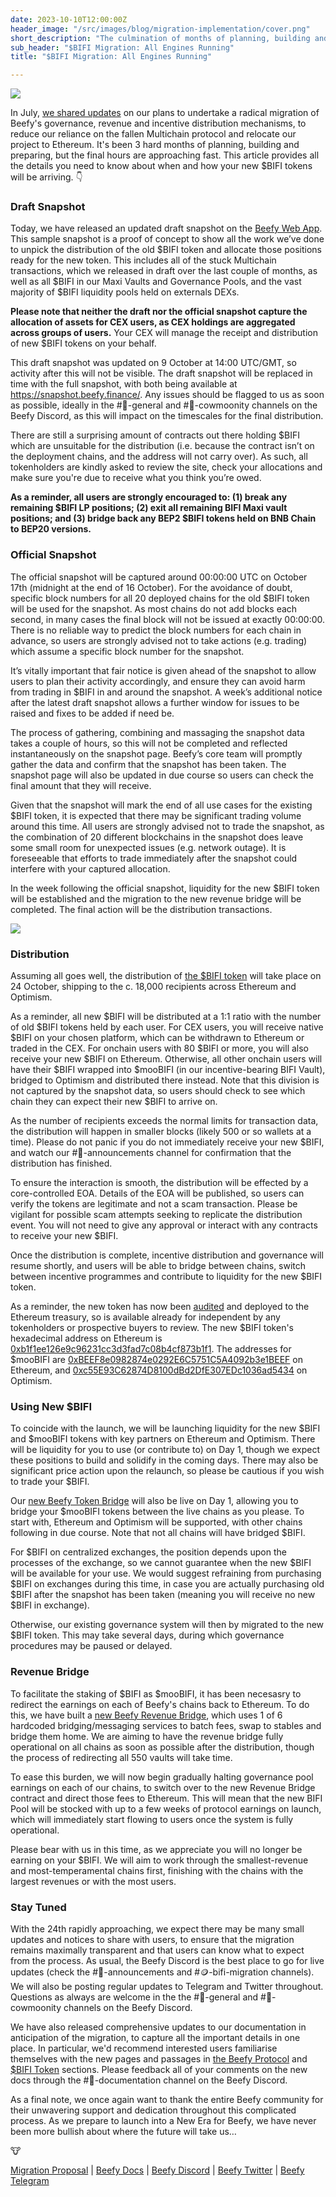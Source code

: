 ```yaml
---
date: 2023-10-10T12:00:00Z
header_image: "/src/images/blog/migration-implementation/cover.png"
short_description: "The culmination of months of planning, building and preparing... the $BIFI migration to Ethereum is almost ready for lift off."
sub_header: "$BIFI Migration: All Engines Running"
title: "$BIFI Migration: All Engines Running"

---
```


![](/src/images/blog/migration-implementation/cover.png)

In July, [we shared updates](https://beefy.com/articles/bifi-migration/) on our plans to undertake a radical migration of Beefy's governance, revenue and incentive distribution mechanisms, to reduce our reliance on the fallen Multichain protocol and relocate our project to Ethereum. It's been 3 hard months of planning, building and preparing, but the final hours are approaching fast. This article provides all the details you need to know about when and how your new $BIFI tokens will be arriving. 👇

### Draft Snapshot

Today, we have released an updated draft snapshot on the [Beefy Web App](https://snapshot.beefy.finance/). This sample snapshot is a proof of concept to show all the work we’ve done to unpick the distribution of the old $BIFI token and allocate those positions ready for the new token. This includes all of the stuck Multichain transactions, which we released in draft over the last couple of months, as well as all $BIFI in our Maxi Vaults and Governance Pools, and the vast majority of $BIFI liquidity pools held on externals DEXs. 

**Please note that neither the draft nor the official snapshot capture the allocation of assets for CEX users, as CEX holdings are aggregated across groups of users.** Your CEX will manage the receipt and distribution of new $BIFI tokens on your behalf.

This draft snapshot was updated on 9 October at 14:00 UTC/GMT, so activity after this will not be visible. The draft snapshot will be replaced in time with the full snapshot, with both being available at https://snapshot.beefy.finance/. Any issues should be flagged to us as soon as possible, ideally in the #🐄-general and #🤠-cowmoonity channels on the Beefy Discord, as this will impact on the timescales for the final distribution.

There are still a surprising amount of contracts out there holding $BIFI which are unsuitable for the distribution (i.e. because the contract isn’t on the deployment chains, and the address will not carry over).  As such, all tokenholders are kindly asked to review the site, check your allocations and make sure you're due to receive what you think you’re owed. 

**As a reminder, all users are strongly encouraged to: (1) break any remaining $BIFI LP positions; (2) exit all remaining BIFI Maxi vault positions; and (3) bridge back any BEP2 $BIFI tokens held on BNB Chain to BEP20 versions.**

### Official Snapshot

The official snapshot will be captured around 00:00:00 UTC on October 17th (midnight at the end of 16 October). For the avoidance of doubt, specific block numbers for all 20 deployed chains for the old $BIFI token will be used for the snapshot. As most chains do not add blocks each second, in many cases the final block will not be issued at exactly 00:00:00. There is no reliable way to predict the block numbers for each chain in advance, so users are strongly advised not to take actions (e.g. trading) which assume a specific block number for the snapshot.

It’s vitally important that fair notice is given ahead of the snapshot to allow users to plan their activity accordingly, and ensure they can avoid harm from trading in $BIFI in and around the snapshot. A week’s additional notice after the latest draft snapshot allows a further window for issues to be raised and fixes to be added if need be.

The process of gathering, combining and massaging the snapshot data takes a couple of hours, so this will not be completed and reflected instantaneously on the snapshot page. Beefy’s core team will promptly gather the data and confirm that the snapshot has been taken. The snapshot page will also be updated in due course so users can check the final amount that they will receive.

Given that the snapshot will mark the end of all use cases for the existing $BIFI token, it is expected that there may be significant trading volume around this time. All users are strongly advised not to trade the snapshot, as the combination of 20 different blockchains in the snapshot does leave some small room for unexpected issues (e.g. network outage). It is foreseeable that efforts to trade immediately after the snapshot could interfere with your captured allocation.

In the week following the official snapshot, liquidity for the new $BIFI token will be established and the migration to the new revenue bridge will be completed. The final action will be the distribution transactions.

![](/src/images/blog/migration-implementation/timeline.png)

### Distribution

Assuming all goes well, the distribution of [the $BIFI token](https://docs.beefy.finance/ecosystem/bifi-token) will take place on 24 October, shipping to the c. 18,000 recipients across Ethereum and Optimism. 

As a reminder, all new $BIFI will be distributed at a 1:1 ratio with the number of old $BIFI tokens held by each user. For CEX users, you will receive native $BIFI on your chosen platform, which can be withdrawn to Ethereum or traded in the CEX. For onchain users with 80 $BIFI or more, you will also receive your new $BIFI on Ethereum. Otherwise, all other onchain users will have their $BIFI wrapped into $mooBIFI (in our incentive-bearing BIFI Vault), bridged to Optimism and distributed there instead. Note that this division is not captured by the snapshot data, so users should check to see which chain they can expect their new $BIFI to arrive on. 

As the number of recipients exceeds the normal limits for transaction data, the distribution will happen in smaller blocks (likely 500 or so wallets at a time). Please do not panic if you do not immediately receive your new $BIFI, and watch our #📢-announcements channel for confirmation that the distribution has finished.

To ensure the interaction is smooth, the distribution will be effected by a core-controlled EOA. Details of the EOA will be published, so users can verify the tokens are legitimate and not a scam transaction. Please be vigilant for possible scam attempts seeking to replicate the distribution event. You will not need to give any approval or interact with any contracts to receive your new $BIFI.

Once the distribution is complete, incentive distribution and governance will resume shortly, and users will be able to bridge between chains, switch between incentive programmes and contribute to liquidity for the new $BIFI token.

As a reminder, the new token has now been [audited](https://github.com/beefyfinance/beefy-audits/blob/master/2023-08-30-Beefy-Zellic-BIFI-Token-Audit.pdf) and deployed to the Ethereum treasury, so is available already for independent by any tokenholders or prospective buyers to review. The new $BIFI token's hexadecimal address on Ethereum is [0xb1f1ee126e9c96231cc3d3fad7c08b4cf873b1f1](https://etherscan.io/address/0xb1f1ee126e9c96231cc3d3fad7c08b4cf873b1f1). The addresses for $mooBIFI are [0xBEEF8e0982874e0292E6C5751C5A4092b3e1BEEF](https://etherscan.io/address/0xBEEF8e0982874e0292E6C5751C5A4092b3e1BEEF) on Ethereum, and [0xc55E93C62874D8100dBd2DfE307EDc1036ad5434](https://optimistic.etherscan.io/address/0xc55E93C62874D8100dBd2DfE307EDc1036ad5434) on Optimism.

### Using New $BIFI

To coincide with the launch, we will be launching liquidity for the new $BIFI and $mooBIFI tokens with key partners on Ethereum and Optimism. There will be liquidity for you to use (or contribute to) on Day 1, though we expect these positions to build and solidify in the coming days. There may also be significant price action upon the relaunch, so please be cautious if you wish to trade your $BIFI.

Our [new Beefy Token Bridge](https://docs.beefy.finance/ecosystem/bifi-token/token-bridge) will also be live on Day 1, allowing you to bridge your $mooBIFI tokens between the live chains as you please. To start with, Ethereum and Optimism will be supported, with other chains following in due course. Note that not all chains will have bridged $BIFI.

For $BIFI on centralized exchanges, the position depends upon the processes of the exchange, so we cannot guarantee when the new $BIFI will be available for your use. We would suggest refraining from purchasing $BIFI on exchanges during this time, in case you are actually purchasing old $BIFI after the snapshot has been taken (meaning you will receive no new $BIFI in exchange).

Otherwise, our existing governance system will then by migrated to the new $BIFI token. This may take several days, during which governance procedures may be paused or delayed.

### Revenue Bridge

To facilitate the staking of $BIFI as $mooBIFI, it has been necesasry to redirect the earnings on each of Beefy's chains back to Ethereum. To do this, we have built a [new Beefy Revenue Bridge](https://docs.beefy.finance/ecosystem/protocol/revenue-bridge), which uses 1 of 6 hardcoded bridging/messaging services to batch fees, swap to stables and bridge them home. We are aiming to have the revenue bridge fully operational on all chains as soon as possible after the distribution, though the process of redirecting all 550 vaults will take time.

To ease this burden, we will now begin gradually halting governance pool earnings on each of our chains, to switch over to the new Revenue Bridge contract and direct those fees to Ethereum. This will mean that the new BIFI Pool will be stocked with up to a few weeks of protocol earnings on launch, which will immediately start flowing to users once the system is fully operational.

Please bear with us in this time, as we appreciate you will no longer be earning on your $BIFI. We will aim to work through the smallest-revenue and most-temperamental chains first, finishing with the chains with the largest revenues or with the most users.

### Stay Tuned

With the 24th rapidly approaching, we expect there may be many small updates and notices to share with users, to ensure that the migration remains maximally transparent and that users can know what to expect from the process. As usual, the Beefy Discord is the best place to go for live updates (check the #📢-announcements and #🪙-bifi-migration channels). We will also be posting regular updates to Telegram and Twitter throughout. Questions as always are welcome in the the #🐄-general and #🤠-cowmoonity channels on the Beefy Discord.

We have also released comprehensive updates to our documentation in anticipation of the migration, to capture all the important details in one place. In particular, we'd recommend interested users familiarise themselves with the new pages and passages in [the Beefy Protocol](https://docs.beefy.finance/ecosystem/protocol) and [$BIFI Token](https://docs.beefy.finance/ecosystem/bifi-token) sections. Please feedback all of your comments on the new docs through the #📖-documentation channel on the Beefy Discord.

As a final note, we once again want to thank the entire Beefy community for their unwavering support and dedication throughout this complicated process. As we prepare to launch into a New Era for Beefy, we have never been more bullish about where the future will take us…

🐮

[Migration Proposal](https://snapshot.org/#/beefydao.eth/proposal/0x975b10f949c0ea62a53f7a3ab5aa738376422efbd7bb33712daa74b98bd4b727) | [Beefy Docs](https://docs.beefy.finance/) | [Beefy Discord](https://discord.gg/yq8wfHd) | [Beefy Twitter](https://twitter.com/beefyfinance) | [Beefy Telegram](https://t.me/beefyfinance)